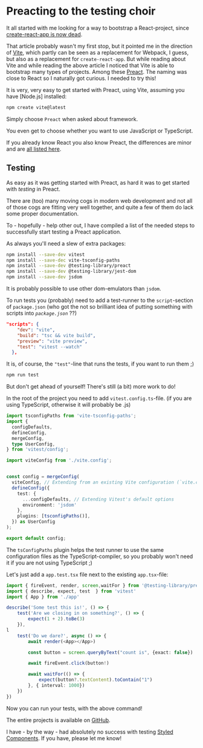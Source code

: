 # Preacting to the testing choir

It all started with me looking for a way to bootstrap a React-project, since 
[create-react-app is now dead](https://dev.to/ag2byte/create-react-app-is-officially-dead-h7o).

That article probably wasn't my first stop, but it pointed me in the direction of 
[Vite](https://vitejs.dev/), which partly can be seen as a replacement for Webpack, I guess, 
but also as a replacement for `create-react-app`. But while reading about Vite and
while reading the above article I noticed that Vite is able to bootstrap many types
of projects. Among these [Preact](https://preactjs.com/). The naming was close to React so
I naturally got curious. I needed to try this!

It is very, very easy to get started with Preact, using Vite, assuming you have 
[Node.js] installed:

```` bash
npm create vite@latest
````

Simply choose `Preact` when asked about framework. 

You even get to choose whether you want to use JavaScript
or TypeScript. 

If you already know React you also know Preact, the differences are
minor and are [all listed here](https://preactjs.com/guide/v10/differences-to-react).

## Testing

As easy as it was getting started with Preact, as hard it was to
get started with *testing* in Preact.

There are (too) many moving cogs in modern web development and not
all of those cogs are fitting very well together, and quite a few of them
do lack some proper documentation.

To - hopefully - help other out, I have compiled a list of the needed
steps to successfully start testing a Preact application.

As always you'll need a slew of extra packages:

```` bash
npm install --save-dev vitest       
npm install --save-dec vite-tsconfig-paths 
npm install --save-dev @testing-library/preact
npm install --save-dev @testing-library/jest-dom
npm install --save-dev jsdom
````

It is probably possible to use other dom-emulators than
`jsdom`.

To run tests you (probably) need to add a test-runner to the `script`-section of
`package.json` (who got the not so brilliant idea
of putting something with scripts into *`package.json`* ??)

```` json
"scripts": {
    "dev": "vite",
    "build": "tsc && vite build",
    "preview": "vite preview",
    "test": "vitest --watch"
  },
````

It is, of course, the `"test"`-line that runs the tests, if you want 
to run them ;)

````bash
npm run test

````

But don't get ahead of yourself! There's still (a bit) more work
to do!

In the root of the project you need to add `vitest.config.ts`-file. 
(if you are using TypeScript, otherwise it will probably be .js)

```` typescript
import tsconfigPaths from 'vite-tsconfig-paths';
import {
  configDefaults,
  defineConfig,
  mergeConfig,
  type UserConfig,
} from 'vitest/config';

import viteConfig from './vite.config';


const config = mergeConfig(
  viteConfig, // Extending from an existing Vite configuration (`vite.config.ts` file)
  defineConfig({
    test: {
      ...configDefaults, // Extending Vitest's default options      
      environment: 'jsdom'
    },
    plugins: [tsconfigPaths()],
  }) as UserConfig
);

export default config;
````

The `tsConfigPaths` plugin helps the test runner to use
the same configuration files as the TypeScript-compiler, so you
probably won't need it if you are not using TypeScript ;)

Let's just add a `app.test.tsx` file next to the existing 
`app.tsx`-file:

```` typescript
import { fireEvent, render, screen,waitFor } from '@testing-library/preact'
import { describe, expect, test  } from 'vitest'
import { App } from './app'

describe('Some test this is!', () => {
    test('Are we closing in on something?', () => {
        expect(1 + 2).toBe(3)
    }),
l
    test('Do we dare?', async () => {
        await render(<App></App>)

        const button = screen.queryByText("count is", {exact: false})

        await fireEvent.click(button!)

        await waitFor(() => {
            expect(button?.textContent).toContain("1")
        }, { interval: 1000})
    })
})
````

Now you can run your tests, with the above command!

The entire projects is available on [GitHub](https://github.com/TorbenRahbekKoch/preact-with-testing).

I have - by the way - had absolutely no success with testing [Styled Components](https://styled-components.com/).
If you have, please let me know!
